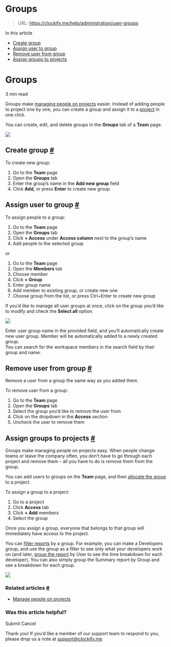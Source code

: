 # Groups

> URL: https://clockify.me/help/administration/user-groups

In this article

* [Create group](#create-group)
* [Assign user to group](#assign-user-to-group)
* [Remove user from group](#remove-user-from-group)
* [Assign groups to projects](#assign-groups-to-projects)

# Groups

3 min read

Groups make [managing people on projects](https://clockify.me/help/projects/managing-people-on-projects) easier. Instead of adding people to project one by one, you can create a group and assign it to a [project](https://clockify.me/help/projects#Manageprojects) in one click.

You can create, edit, and delete groups in the **Groups** tab of a **Team** page.

![](https://clockify.me/help/wp-content/uploads/2024/07/image-1.png)

## Create group [#](#create-group)

To create new group:

1. Go to the **Team** page
2. Open the **Groups** tab
3. Enter the group’s name in the **Add new group** field
4. Click **Add**, or press **Enter** to create new group

## Assign user to group [#](#assign-user-to-group)

To assign people to a group:

1. Go to the **Team** page
2. Open the **Groups** tab
3. Click **+ Access** under **Access column** next to the group’s name
4. Add people to the selected group

or

1. Go to the **Team** page
2. Open the **Members** tab
3. Choose member
4. Click **+ Group**
5. Enter group name
6. Add member to existing group, or create new one
7. Choose group from the list, or press Ctrl+Enter to create new group

If you’d like to manage all user groups at once, click on the group you’d like to modify and check the **Select all** option.

![](https://clockify.me/help/wp-content/uploads/2024/01/Screenshot-2024-01-31-at-15.08.33.png)

Enter user group name in the provided field, and you’ll automatically create new user group. Member will be automatically added to a newly created group.   
You can search for the workspace members in the search field by their group and name.

## Remove user from group [#](#remove-user-from-group)

Remove a user from a group the same way as you added them.

To remove user from a group:

1. Go to the **Team** page
2. Open the **Groups** tab
3. Select the group you’d like to remove the user from
4. Click on the dropdown in the **Access** section
5. Uncheck the user to remove them

## Assign groups to projects [#](#assign-groups-to-projects)

Groups make managing people on projects easy. When people change teams or leave the company often, you don’t have to go through each project and remove them – all you have to do is remove them from the group.

You can add users to groups on the **Team** page, and then [allocate the group](https://clockify.me/help/projects/managing-people-on-projects#adding-people-to-projects) to a project.

To assign a group to a project:

1. Go to a project
2. Click **Access** tab
3. Click **+ Add** members
4. Select the group

Once you assign a group, everyone that belongs to that group will immediately have access to the project.

You can [filter reports](https://clockify.me/help/reports/filtering-reports) by a group. For example, you can make a Developers group, and use the group as a filter to see only what your developers work on (and later, [group the report](https://clockify.me/help/reports/summary-report) by User to see the time breakdown for each developer). You can also simply group the Summary report by Group and see a breakdown for each group.

![](https://clockify.me/help/wp-content/uploads/2020/12/group-by-groups-1024x536.jpg)

### Related articles [#](#related-articles)

* [Manage people on projects](https://clockify.me/help/projects/managing-people-on-projects)

### Was this article helpful?

Submit
Cancel

Thank you! If you’d like a member of our support team to respond to you, please drop us a note at support@clockify.me